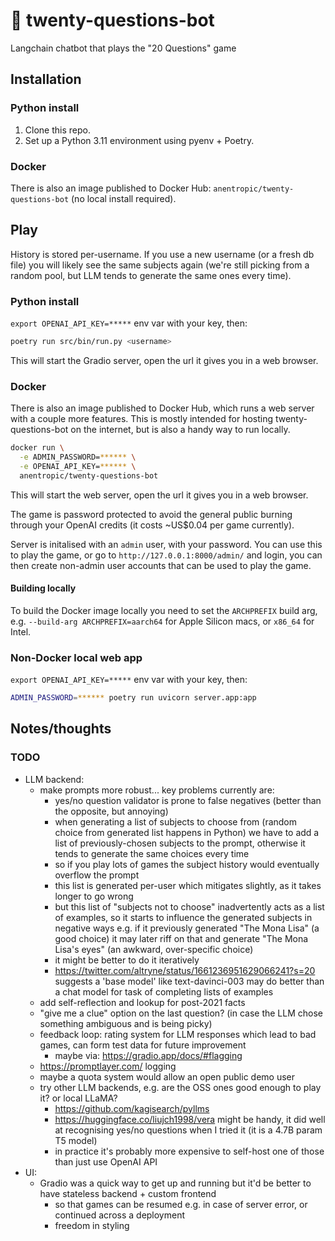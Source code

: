 # 🤖 twenty-questions-bot
Langchain chatbot that plays the "20 Questions" game

## Installation

### Python install

1. Clone this repo.
2. Set up a Python 3.11 environment using pyenv + Poetry.

### Docker

There is also an image published to Docker Hub: `anentropic/twenty-questions-bot` (no local install required).

## Play

History is stored per-username. If you use a new username (or a fresh db file) you will likely see the same subjects again (we're still picking from a random pool, but LLM tends to generate the same ones every time).

### Python install

`export OPENAI_API_KEY=*****` env var with your key, then:

```sh
poetry run src/bin/run.py <username>
```

This will start the Gradio server, open the url it gives you in a web browser.

### Docker

There is also an image published to Docker Hub, which runs a web server with a couple more features. This is mostly intended for hosting twenty-questions-bot on the internet, but is also a handy way to run locally. 

```sh
docker run \
  -e ADMIN_PASSWORD=****** \
  -e OPENAI_API_KEY=****** \
  anentropic/twenty-questions-bot
```

This will start the web server, open the url it gives you in a web browser.

The game is password protected to avoid the general public burning through your OpenAI credits (it costs ~US$0.04 per game currently).

Server is initalised with an `admin` user, with your password. You can use this to play the game, or go to `http://127.0.0.1:8000/admin/` and login, you can then create non-admin user accounts that can be used to play the game.

#### Building locally

To build the Docker image locally you need to set the `ARCHPREFIX` build arg, e.g. `--build-arg ARCHPREFIX=aarch64` for Apple Silicon macs, or `x86_64` for Intel.

### Non-Docker local web app

`export OPENAI_API_KEY=*****` env var with your key, then:

```sh
ADMIN_PASSWORD=****** poetry run uvicorn server.app:app
```

## Notes/thoughts

### TODO

- LLM backend:
  - make prompts more robust... key problems currently are:
    - yes/no question validator is prone to false negatives (better than the opposite, but annoying)
    - when generating a list of subjects to choose from (random choice from generated list happens in Python) we have to add a list of previously-chosen subjects to the prompt, otherwise it tends to generate the same choices every time
    - so if you play lots of games the subject history would eventually overflow the prompt
    - this list is generated per-user which mitigates slightly, as it takes longer to go wrong
    - but this list of "subjects not to choose" inadvertently acts as a list of examples, so it starts to influence the generated subjects in negative ways e.g. if it previously generated "The Mona Lisa" (a good choice) it may later riff on that and generate "The Mona Lisa's eyes" (an awkward, over-specific choice)
    - it might be better to do it iteratively
    - https://twitter.com/altryne/status/1661236951629066241?s=20 suggests a 'base model' like text-davinci-003	may do better than a chat model for task of completing lists of examples
  - add self-reflection and lookup for post-2021 facts
  - "give me a clue" option on the last question? (in case the LLM chose something ambiguous and is being picky)
  - feedback loop: rating system for LLM responses which lead to bad games, can form test data for future improvement
    - maybe via: https://gradio.app/docs/#flagging
  - https://promptlayer.com/ logging
  - maybe a quota system would allow an open public demo user
  - try other LLM backends, e.g. are the OSS ones good enough to play it? or local LLaMA?
    - https://github.com/kagisearch/pyllms
    - https://huggingface.co/liujch1998/vera might be handy, it did well at recognising yes/no questions when I tried it (it is a 4.7B param T5 model)
    - in practice it's probably more expensive to self-host one of those than just use OpenAI API
- UI:
  - Gradio was a quick way to get up and running but it'd be better to have stateless backend + custom frontend
    - so that games can be resumed e.g. in case of server error, or continued across a deployment
    - freedom in styling
